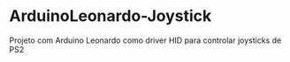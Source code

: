 # ArduinoLeonardo-Joystick
Projeto com Arduino Leonardo como driver HID para controlar joysticks de PS2
